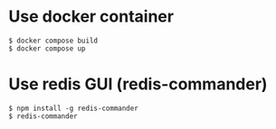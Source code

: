# Use docker container
```shell
$ docker compose build
$ docker compose up
```

# Use redis GUI (redis-commander)
```shell
$ npm install -g redis-commander
$ redis-commander
```